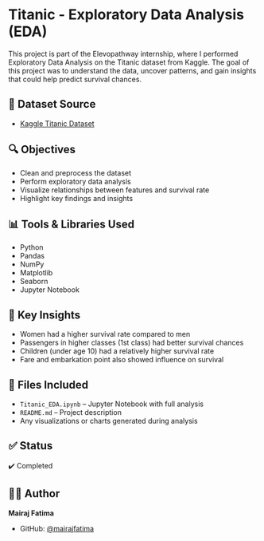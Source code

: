 # Titanic - Exploratory Data Analysis (EDA)

This project is part of the Elevopathway internship, where I performed Exploratory Data Analysis on the Titanic dataset from Kaggle. The goal of this project was to understand the data, uncover patterns, and gain insights that could help predict survival chances.

## 📁 Dataset Source

- [Kaggle Titanic Dataset](https://www.kaggle.com/competitions/titanic/data)

## 🔍 Objectives

- Clean and preprocess the dataset
- Perform exploratory data analysis
- Visualize relationships between features and survival rate
- Highlight key findings and insights

## 📊 Tools & Libraries Used

- Python
- Pandas
- NumPy
- Matplotlib
- Seaborn
- Jupyter Notebook

## 📌 Key Insights

- Women had a higher survival rate compared to men
- Passengers in higher classes (1st class) had better survival chances
- Children (under age 10) had a relatively higher survival rate
- Fare and embarkation point also showed influence on survival

## 📂 Files Included

- `Titanic_EDA.ipynb` – Jupyter Notebook with full analysis
- `README.md` – Project description
- Any visualizations or charts generated during analysis

## ✅ Status

✔️ Completed

## 🙋‍♀️ Author

**Mairaj Fatima**

- GitHub: [@mairajfatima](https://github.com/mairajfatima)

